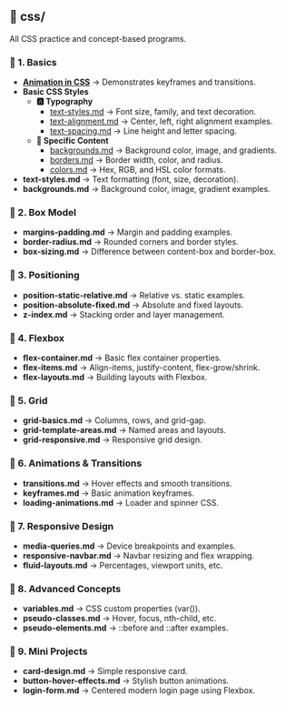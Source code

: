 ## 📂 css/
All CSS practice and concept-based programs.

### 📁 1. Basics
- **[Animation in CSS](./Basics/animation.md)** → Demonstrates keyframes and transitions.
- **Basic CSS Styles**
  - **🅰️ Typography**
    - [text-styles.md](./Basics/Styles/Typography/text-styles.md) → Font size, family, and text decoration.
    - [text-alignment.md](./Basics/Styles/Typography/text-alignment.md) → Center, left, right alignment examples.
    - [text-spacing.md](./Basics/Styles/Typography/text-spacing.md) → Line height and letter spacing.
  - **🎯 Specific Content**
    - [backgrounds.md](./Basics/Styles/Specific-Content/backgrounds.md) → Background color, image, and gradients.
    - [borders.md](./Basics/Styles/Specific-Content/borders.md) → Border width, color, and radius.
    - [colors.md](./Basics/Styles/Specific-Content/colors.md) → Hex, RGB, and HSL color formats.
- **text-styles.md** → Text formatting (font, size, decoration).
- **backgrounds.md** → Background color, image, gradient examples.

### 📁 2. Box Model
- **margins-padding.md** → Margin and padding examples.
- **border-radius.md** → Rounded corners and border styles.
- **box-sizing.md** → Difference between content-box and border-box.

### 📁 3. Positioning
- **position-static-relative.md** → Relative vs. static examples.
- **position-absolute-fixed.md** → Absolute and fixed layouts.
- **z-index.md** → Stacking order and layer management.

### 📁 4. Flexbox
- **flex-container.md** → Basic flex container properties.
- **flex-items.md** → Align-items, justify-content, flex-grow/shrink.
- **flex-layouts.md** → Building layouts with Flexbox.

### 📁 5. Grid
- **grid-basics.md** → Columns, rows, and grid-gap.
- **grid-template-areas.md** → Named areas and layouts.
- **grid-responsive.md** → Responsive grid design.

### 📁 6. Animations & Transitions
- **transitions.md** → Hover effects and smooth transitions.
- **keyframes.md** → Basic animation keyframes.
- **loading-animations.md** → Loader and spinner CSS.

### 📁 7. Responsive Design
- **media-queries.md** → Device breakpoints and examples.
- **responsive-navbar.md** → Navbar resizing and flex wrapping.
- **fluid-layouts.md** → Percentages, viewport units, etc.

### 📁 8. Advanced Concepts
- **variables.md** → CSS custom properties (var()).
- **pseudo-classes.md** → Hover, focus, nth-child, etc.
- **pseudo-elements.md** → ::before and ::after examples.

### 📁 9. Mini Projects
- **card-design.md** → Simple responsive card.
- **button-hover-effects.md** → Stylish button animations.
- **login-form.md** → Centered modern login page using Flexbox.


